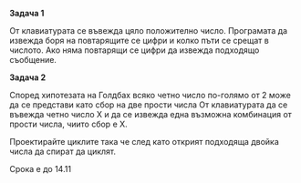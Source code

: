 <htlm><body>
<b>Задача 1</b>
<p>От клавиатурата се въвежда цяло положително число. Програмата да извежда боря на повтарящите се цифри и колко пъти се срещат в числото. Ако няма повтарящи се цифри да извежда подходящо съобщение.</p>

<b>Задача 2</b>
<p>Според хипотезата на Голдбах всяко четно число по-голямо от 2 може да се представи като сбор на две прости числа
От клавиатурата да се въвежда четно число X и да се извежда една възможна комбинация от прости числа, чиито сбор е X.

Проектирайте циклите така че след като открият подходяща двойка числа да спират да циклят.</p>
<p>Срока е до 14.11</p>
</body><html>

